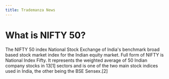 ```yaml
---
title: Trademanza News
---
```

# What is NIFTY 50?
The NIFTY 50 index National Stock Exchange of India's benchmark broad based stock market index for the Indian equity market. Full form of NIFTY is National Index Fifty. It represents the weighted average of 50 Indian company stocks in 13[1] sectors and is one of the two main stock indices used in India, the other being the BSE Sensex.[2]
